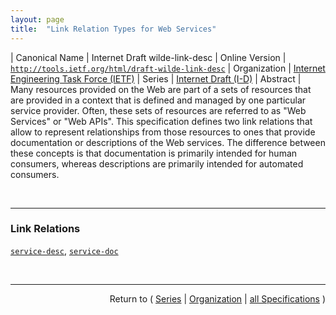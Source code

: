 ```yaml
---
layout: page
title:  "Link Relation Types for Web Services"
---
```


| Canonical Name | Internet Draft wilde-link-desc
| Online Version | [`http://tools.ietf.org/html/draft-wilde-link-desc`](http://tools.ietf.org/html/draft-wilde-link-desc)
| Organization | [Internet Engineering Task Force (IETF)](..)
| Series | [Internet Draft (I-D)](.)
| Abstract | Many resources provided on the Web are part of a sets of resources that are provided in a context that is defined and managed by one particular service provider. Often, these sets of resources are referred to as "Web Services" or "Web APIs". This specification defines two link relations that allow to represent relationships from those resources to ones that provide documentation or descriptions of the Web services. The difference between these concepts is that documentation is primarily intended for human consumers, whereas descriptions are primarily intended for automated consumers.

<br/>
<hr/>

### Link Relations

[`service-desc`](/concepts/link-relation/service-desc "Used to represent the fact that a resource is part of a bigger set of resources that are described at a specific URI. The target resource is expected to provide a service description that is intended for machine consumption. Very often, it is provided in a format that is consumed by tools, code libraries, or similar components."), [`service-doc`](/concepts/link-relation/service-doc "Used to represent the fact that a resource is part of a bigger set of resources that are documented at a specific URI. The target resource is expected to provide documentation that is intended for human consumption.")



<br/>
<hr/>

<p style="text-align: right">Return to ( <a href="./">Series</a> | <a href="../">Organization</a> | <a href="../../">all Specifications</a> )</p>
